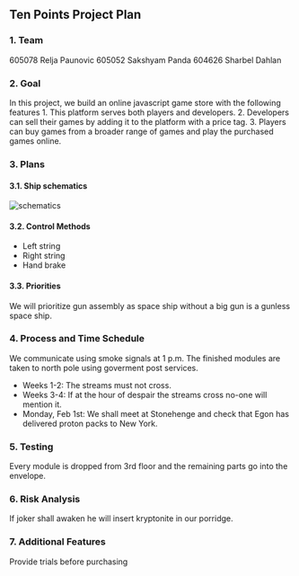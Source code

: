 Ten Points Project Plan
-----------------------

### 1. Team

605078 Relja Paunovic
605052 Sakshyam Panda
604626 Sharbel Dahlan


### 2. Goal

In this project, we build an online javascript game store with the following features
	1. This platform serves both players and developers. 
	2. Developers can sell their games by adding it to the platform with a price tag. 
	3. Players can buy games from a broader range of games and play the purchased games online.


### 3. Plans


#### 3.1. Ship schematics

![schematics](https://git.niksula.hut.fi/lehtint6/project/raw/master/doc/schematics.png)

#### 3.2. Control Methods

* Left string
* Right string
* Hand brake

#### 3.3. Priorities

We will prioritize gun assembly as space ship without a big
gun is a gunless space ship.


### 4. Process and Time Schedule

We communicate using smoke signals at 1 p.m. The finished
modules are taken to north pole using goverment post services.

* Weeks 1-2: The streams must not cross.
* Weeks 3-4: If at the hour of despair the streams cross
	no-one will mention it.
* Monday, Feb 1st: We shall meet at Stonehenge and check that
	Egon has delivered proton packs to New York.


### 5. Testing

Every module is dropped from 3rd floor and the remaining parts
go into the envelope.


### 6. Risk Analysis

If joker shall awaken he will insert kryptonite in our porridge.


### 7. Additional Features
Provide trials before purchasing